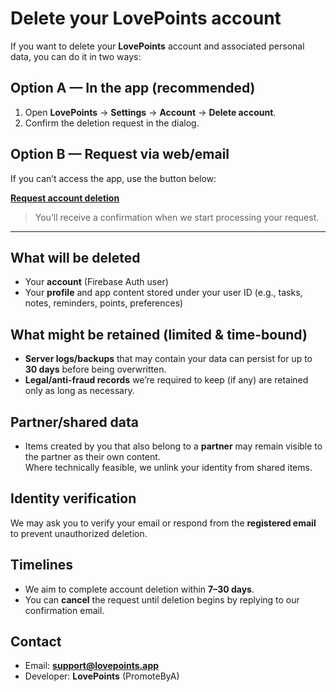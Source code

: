 # Delete your LovePoints account

If you want to delete your **LovePoints** account and associated personal data, you can do it in two ways:

## Option A — In the app (recommended)
1. Open **LovePoints** → **Settings** → **Account** → **Delete account**.
2. Confirm the deletion request in the dialog.

## Option B — Request via web/email
If you can’t access the app, use the button below:

**[Request account deletion](mailto:lovepointsapp@hotmail.com?subject=Account%20deletion%20request%20for%20LovePoints&body=Please%20delete%20my%20LovePoints%20account.%0A%0ARegistered%20email%3A%20_____%0ACountry%3A%20_____%0AReason%20(optional)%3A%20_____%0A%0AI%20understand%20this%20action%20is%20irreversible.)**

> You’ll receive a confirmation when we start processing your request.

---

## What will be deleted
- Your **account** (Firebase Auth user)  
- Your **profile** and app content stored under your user ID (e.g., tasks, notes, reminders, points, preferences)

## What might be retained (limited & time-bound)
- **Server logs/backups** that may contain your data can persist for up to **30 days** before being overwritten.
- **Legal/anti-fraud records** we’re required to keep (if any) are retained only as long as necessary.

## Partner/shared data
- Items created by you that also belong to a **partner** may remain visible to the partner as their own content.  
  Where technically feasible, we unlink your identity from shared items.

## Identity verification
We may ask you to verify your email or respond from the **registered email** to prevent unauthorized deletion.

## Timelines
- We aim to complete account deletion within **7–30 days**.  
- You can **cancel** the request until deletion begins by replying to our confirmation email.

## Contact
- Email: **support@lovepoints.app**  
- Developer: **LovePoints** (PromoteByA)
